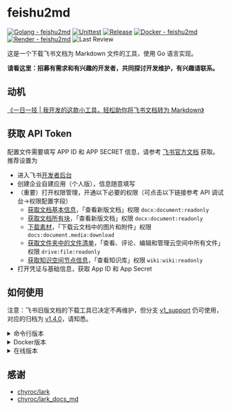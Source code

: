 # feishu2md

[![Golang - feishu2md](https://img.shields.io/github/go-mod/go-version/wsine/feishu2md?color=%2376e1fe&logo=go)](https://go.dev/)
[![Unittest](https://github.com/Wsine/feishu2md/actions/workflows/unittest.yaml/badge.svg)](https://github.com/Wsine/feishu2md/actions/workflows/unittest.yaml)
[![Release](https://img.shields.io/github/v/release/wsine/feishu2md?color=orange&logo=github)](https://github.com/Wsine/feishu2md/releases)
[![Docker - feishu2md](https://img.shields.io/badge/Docker-feishu2md-2496ed?logo=docker&logoColor=white)](https://hub.docker.com/r/wwwsine/feishu2md)
[![Render - feishu2md](https://img.shields.io/badge/Render-feishu2md-4cfac9?logo=render&logoColor=white)](https://feishu2md.onrender.com)
![Last Review](https://img.shields.io/badge/dynamic/json?url=https%3A%2F%2Fbadge-last-review.wsine.workers.dev%2FWsine%2Ffeishu2md&query=%24.reviewed_at&label=last%20review)

这是一个下载飞书文档为 Markdown 文件的工具，使用 Go 语言实现。

**请看这里：招募有需求和有兴趣的开发者，共同探讨开发维护，有兴趣请联系。**

## 动机

[《一日一技 | 我开发的这款小工具，轻松助你将飞书文档转为 Markdown》](https://sspai.com/post/73386)

## 获取 API Token

配置文件需要填写 APP ID 和 APP SECRET 信息，请参考 [飞书官方文档](https://open.feishu.cn/document/ukTMukTMukTM/ukDNz4SO0MjL5QzM/get-) 获取。推荐设置为

- 进入飞书[开发者后台](https://open.feishu.cn/app)
- 创建企业自建应用（个人版），信息随意填写
- （重要）打开权限管理，开通以下必要的权限（可点击以下链接参考 API 调试台->权限配置字段）
  - [获取文档基本信息](https://open.feishu.cn/document/server-docs/docs/docs/docx-v1/document/get)，「查看新版文档」权限 `docx:document:readonly`
  - [获取文档所有块](https://open.feishu.cn/document/server-docs/docs/docs/docx-v1/document/list)，「查看新版文档」权限 `docx:document:readonly`
  - [下载素材](https://open.feishu.cn/document/server-docs/docs/drive-v1/media/download)，「下载云文档中的图片和附件」权限 `docs:document.media:download`
  - [获取文件夹中的文件清单](https://open.feishu.cn/document/server-docs/docs/drive-v1/folder/list)，「查看、评论、编辑和管理云空间中所有文件」权限 `drive:file:readonly`
  - [获取知识空间节点信息](https://open.feishu.cn/document/server-docs/docs/wiki-v2/space-node/get_node)，「查看知识库」权限 `wiki:wiki:readonly`
- 打开凭证与基础信息，获取 App ID 和 App Secret

## 如何使用

注意：飞书旧版文档的下载工具已决定不再维护，但分支 [v1_support](https://github.com/Wsine/feishu2md/tree/v1_support) 仍可使用，对应的归档为 [v1.4.0](https://github.com/Wsine/feishu2md/releases/tag/v1.4.0)，请知悉。

<details>
  <summary>命令行版本</summary>

  借助 Go 语言跨平台的特性，已编译好了主要平台的可执行文件，可以在 [Release](https://github.com/Wsine/feishu2md/releases) 中下载，并将相应平台的 feishu2md 可执行文件放置在 PATH 路径中即可。

   **查阅帮助文档**

   ```bash
   $ feishu2md -h
   NAME:
     feishu2md - Download feishu/larksuite document to markdown file

   USAGE:
     feishu2md [global options] command [command options] [arguments...]

   VERSION:
     v2-0e25fa5

   COMMANDS:
     config        Read config file or set field(s) if provided
     download, dl  Download feishu/larksuite document to markdown file
     help, h       Shows a list of commands or help for one command

   GLOBAL OPTIONS:
     --help, -h     show help (default: false)
     --version, -v  print the version (default: false)

   $ feishu2md config -h
   NAME:
      feishu2md config - Read config file or set field(s) if provided

   USAGE:
      feishu2md config [command options] [arguments...]

   OPTIONS:
      --appId value      Set app id for the OPEN API
      --appSecret value  Set app secret for the OPEN API
      --help, -h         show help (default: false)

   $ feishu2md dl -h
   NAME:
     feishu2md download - Download feishu/larksuite document to markdown file
 
   USAGE:
     feishu2md download [command options] <url>
 
   OPTIONS:
     --output value, -o value  Specify the output directory for the markdown files (default: "./")
     --dump                    Dump json response of the OPEN API (default: false)
     --batch                   Download all documents under a folder (default: false)
     --wiki                    Download all documents within the wiki. (default: false)
     --help, -h                show help (default: false)

   ```

   **生成配置文件**

   通过 `feishu2md config --appId <your_id> --appSecret <your_secret>` 命令即可生成该工具的配置文件。

   通过 `feishu2md config` 命令可以查看配置文件路径以及是否成功配置。

   更多的配置选项请手动打开配置文件更改。

   **下载单个文档为 Markdown**

   通过 `feishu2md dl <your feishu docx url>` 直接下载，文档链接可以通过 **分享 > 开启链接分享 > 互联网上获得链接的人可阅读 > 复制链接** 获得。

   示例：

   ```bash
   $ feishu2md dl "https://domain.feishu.cn/docx/docxtoken"
   ```

  **批量下载某文件夹内的全部文档为 Markdown**

  此功能暂时不支持Docker版本

  通过`feishu2md dl --batch <your feishu folder url>` 直接下载，文件夹链接可以通过 **分享 > 开启链接分享 > 互联网上获得链接的人可阅读 > 复制链接** 获得。

  示例：

  ```bash
  $ feishu2md dl --batch -o output_directory "https://domain.feishu.cn/drive/folder/foldertoken"
  ```

  **批量下载某知识库的全部文档为 Markdown**

  通过`feishu2md dl --wiki <your feishu wiki setting url>` 直接下载，wiki settings链接可以通过 打开知识库设置获得。

  示例：

  ```bash
  $ feishu2md dl --wiki -o output_directory "https://domain.feishu.cn/wiki/settings/123456789101112"
  ```

</details>

<details>
  <summary>Docker版本</summary>

  Docker 镜像：https://hub.docker.com/r/wwwsine/feishu2md (目前只有amd64架构)
  
  其他架构请自己打包镜像：
  ```sh
  git clone git@github.com:Wsine/feishu2md.git
  cd feishu2md
  docker build -t wwwsine/feishu2md:1.0.0 .
  ```

   Docker 命令：`docker run -it --rm -p 8080:8080 -e FEISHU_APP_ID=<your id> -e FEISHU_APP_SECRET=<your secret> -e GIN_MODE=release wwwsine/feishu2md`

   Docker Compose:

   ```yml
   # docker-compose.yml
   version: '3'
   services:
     feishu2md:
       image: wwwsine/feishu2md
       environment:
         FEISHU_APP_ID: <your id>
         FEISHU_APP_SECRET: <your secret>
         GIN_MODE: release
       ports:
         - "8080:8080"
   ```

   启动服务 `docker compose up -d`

   然后访问 https://127.0.0.1:8080 粘贴文档链接即可，文档链接可以通过 **分享 > 开启链接分享 > 复制链接** 获得。
</details>

<details>
  <summary>在线版本</summary>

  我使用个人的测试 API Token 部署了一个 Unstable 版本在 Render 平台上，该版本不会保存任何的文档资料和图片在容器中，直接通过 HTTP 从**内存**中返回压缩包文件，但是 Render 平台的 Log 可能会记录一些 HTTP 信息。

  在版本仅供不在意隐私或懒于配置的用户临时使用，也可用于测试对比是否自己的 Token 权限配置有问题。Render 平台使用免费配额，仅有 512M 内存，不保证高可用性，信任链全靠开源代码，请自行斟酌。

  访问 https://feishu2md.onrender.com/ 粘贴文档链接即可，文档链接可以通过 **分享 > 开启链接分享 > 复制链接** 获得。
</details>

## 感谢

- [chyroc/lark](https://github.com/chyroc/lark)
- [chyroc/lark_docs_md](https://github.com/chyroc/lark_docs_md)

